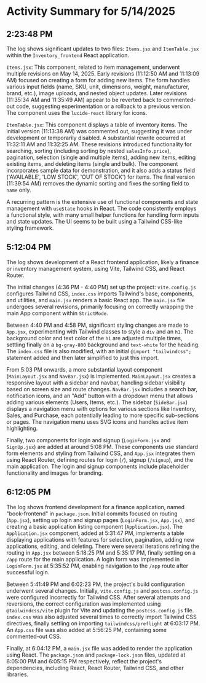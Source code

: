 # Activity Summary for 5/14/2025

## 2:23:48 PM
The log shows significant updates to two files: `Items.jsx` and `ItemTable.jsx` within the `Inventory_frontend` React application.

`Items.jsx`: This component, related to item management, underwent multiple revisions on May 14, 2025.  Early revisions (11:12:50 AM and 11:13:09 AM) focused on creating a form for adding new items.  The form handles various input fields (name, SKU, unit, dimensions, weight, manufacturer, brand, etc.), image uploads, and nested object updates.  Later revisions (11:35:34 AM and 11:35:49 AM) appear to be reverted back to commented-out code, suggesting experimentation or a rollback to a previous version.  The component uses the `lucide-react` library for icons.

`ItemTable.jsx`:  This component displays a table of inventory items. The initial version (11:13:38 AM) was commented out, suggesting it was under development or temporarily disabled.  A substantial rewrite occurred at 11:32:11 AM and 11:32:25 AM.  These revisions introduced functionality for searching, sorting (including sorting by nested `salesInfo.price`), pagination, selection (single and multiple items), adding new items, editing existing items, and deleting items (single and bulk).  The component incorporates sample data for demonstration, and it also adds a status field ('AVAILABLE', 'LOW STOCK', 'OUT OF STOCK') for items. The final version (11:39:54 AM) removes the dynamic sorting and fixes the sorting field to `name` only.


A recurring pattern is the extensive use of functional components and state management with `useState` hooks in React.  The code consistently employs a functional style, with many small helper functions for handling form inputs and state updates.  The UI seems to be built using a Tailwind CSS-like styling framework.


## 5:12:04 PM
The log shows development of a React frontend application, likely a finance or inventory management system, using Vite, Tailwind CSS, and React Router.

The initial changes (4:36 PM - 4:40 PM) set up the project:  `vite.config.js` configures Tailwind CSS, `index.css` imports Tailwind's base, components, and utilities, and `main.jsx` renders a basic React app.  The `main.jsx` file undergoes several revisions, primarily focusing on correctly wrapping the main App component within `StrictMode`.

Between 4:40 PM and 4:58 PM, significant styling changes are made to `App.jsx`, experimenting with Tailwind classes to style a `div` and an `h1`.  The background color and text color of the `h1` are adjusted multiple times, settling finally on a `bg-gray-800` background and `text-white` for the heading.  The `index.css` file is also modified, with an initial `@import "tailwindcss";` statement added and then later simplified to just this import.

From 5:03 PM onwards, a more substantial layout component (`MainLayout.jsx` and `NavBar.jsx`) is implemented.  `MainLayout.jsx` creates a responsive layout with a sidebar and navbar, handling sidebar visibility based on screen size and route changes.  `NavBar.jsx` includes a search bar, notification icons, and an "Add" button with a dropdown menu that allows adding various elements (Users, Items, etc.).  The sidebar (`SideBar.jsx`) displays a navigation menu with options for various sections like Inventory, Sales, and Purchase, each potentially leading to more specific sub-sections or pages.  The navigation menu uses SVG icons and handles active item highlighting.

Finally, two components for login and signup (`LoginForm.jsx` and `SignUp.jsx`) are added at around 5:08 PM.  These components use standard form elements and styling from Tailwind CSS, and `App.jsx` integrates them using React Router, defining routes for login (`/`), signup (`/signup`), and the main application.  The login and signup components include placeholder functionality and images for branding.


## 6:12:05 PM
The log shows frontend development for a finance application, named "book-frontend" in `package.json`.  Initial commits focused on routing (`App.jsx`), setting up login and signup pages (`LoginForm.jsx`, `App.jsx`), and creating a basic application listing component (`Application.jsx`). The `Application.jsx` component, added at 5:31:47 PM, implements a table displaying applications with features for selection, pagination, adding new applications, editing, and deleting.  There were several iterations refining the routing in `App.jsx` between 5:18:25 PM and 5:35:17 PM, finally settling on a `/app` route for the main application.  A login form was implemented in `LoginForm.jsx` at 5:35:52 PM, enabling navigation to the `/app` route after successful login.

Between 5:41:49 PM and 6:02:23 PM, the project's build configuration underwent several changes.  Initially, `vite.config.js` and `postcss.config.js` were configured incorrectly for Tailwind CSS. After several attempts and reversions, the correct configuration was implemented using `@tailwindcss/vite` plugin for Vite and updating the `postcss.config.js` file.  `index.css` was also adjusted several times to correctly import Tailwind CSS directives, finally settling on importing `tailwindcss/preflight` at 6:03:17 PM. An `App.css` file was also added at 5:56:25 PM, containing some commented-out CSS.

Finally, at 6:04:12 PM, a `main.jsx` file was added to render the application using React.  The `package.json` and `package-lock.json` files, updated at 6:05:00 PM and 6:05:15 PM respectively, reflect the project's dependencies, including React, React Router, Tailwind CSS, and other libraries.
